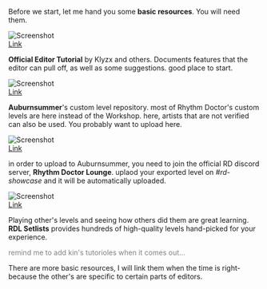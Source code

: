 Before we start, let me hand you some <b style="--d:0">b</b><b style="--d:1">a</b><b style="--d:2">s</b><b style="--d:3">i</b><b style="--d:4">c</b><b style="--d:5">&nbsp;</b><b style="--d:6">r</b><b style="--d:7">e</b><b style="--d:8">s</b><b style="--d:9">o</b><b style="--d:10">u</b><b style="--d:11">r</b><b style="--d:12">c</b><b style="--d:13">e</b><b style="--d:14">s</b>. You will need them.

![Screenshot](/rdtutorial/public/images/basics/gitbook_screenshot.PNG)  
[Link](https://rhythm-doctor.gitbook.io/level-editor/)

<b style="--d:0">O</b><b style="--d:1">f</b><b style="--d:2">f</b><b style="--d:3">i</b><b style="--d:4">c</b><b style="--d:5">i</b><b style="--d:6">a</b><b style="--d:7">l</b><b style="--d:8">&nbsp;</b><b style="--d:9">E</b><b style="--d:10">d</b><b style="--d:11">i</b><b style="--d:12">t</b><b style="--d:13">o</b><b style="--d:14">r</b><b style="--d:15">&nbsp;</b><b style="--d:16">T</b><b style="--d:17">u</b><b style="--d:18">t</b><b style="--d:19">o</b><b style="--d:20">r</b><b style="--d:21">i</b><b style="--d:22">a</b><b style="--d:23">l</b> by Klyzx and others. Documents features that the editor can pull off, as well as some suggestions. good place to start. 

![Screenshot](/rdtutorial/public/images/basics/auburnsummer_screenshot.PNG)  
[Link](https://auburnsummer.github.io/rdlevels/)

<b style="--d:0">A</b><b style="--d:1">u</b><b style="--d:2">b</b><b style="--d:3">u</b><b style="--d:4">r</b><b style="--d:5">n</b><b style="--d:6">s</b><b style="--d:7">u</b><b style="--d:8">m</b><b style="--d:9">m</b><b style="--d:10">e</b><b style="--d:11">r</b>'s custom level repository. most of Rhythm Doctor's custom levels are here instead of the Workshop. here, artists that are not verified can also be used. You probably want to upload here.

![Screenshot](/rdtutorial/public/images/basics/rdl_screenshot.PNG)  
[Link](https://discord.gg/rhythmdr)

in order to upload to Auburnsummer, you need to join the official RD discord server, <b style="--d:0">R</b><b style="--d:1">h</b><b style="--d:2">y</b><b style="--d:3">t</b><b style="--d:4">h</b><b style="--d:5">m</b><b style="--d:6">&nbsp;</b><b style="--d:7">D</b><b style="--d:8">o</b><b style="--d:9">c</b><b style="--d:10">t</b><b style="--d:11">o</b><b style="--d:12">r</b><b style="--d:13">&nbsp;</b><b style="--d:14">L</b><b style="--d:15">o</b><b style="--d:16">u</b><b style="--d:17">n</b><b style="--d:18">g</b><b style="--d:19">e</b>. uplaod your exported level on *#rd-showcase* and it will be automatically uploaded.

![Screenshot](/rdtutorial/public/images/basics/setlist_screenshot.PNG)  
[Link](https://docs.google.com/spreadsheets/d/1acZltH8MKs81Nu-BOsaupeWfjJVDiDVoVzbIKepPdYQ/edit#gid=1233036881)

Playing other's levels and seeing how others did them are great learning. <b style="--d:0">R</b><b style="--d:1">D</b><b style="--d:2">L</b><b style="--d:3">&nbsp;</b><b style="--d:4">S</b><b style="--d:5">e</b><b style="--d:6">t</b><b style="--d:7">l</b><b style="--d:8">i</b><b style="--d:9">s</b><b style="--d:10">t</b><b style="--d:11">s</b> provides hundreds of high-quality levels hand-picked for your experience.

<span style="color:#808080">remind me to add kin's tutorioles when it comes out...</span>

There are more basic resources, I will link them when the time is right- because the other's are specific to certain parts of editors.